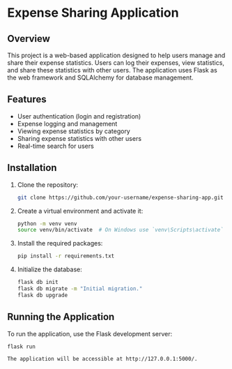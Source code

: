 # Expense Sharing Application

## Overview

This project is a web-based application designed to help users manage and share their expense statistics. Users can log their expenses, view statistics, and share these statistics with other users. The application uses Flask as the web framework and SQLAlchemy for database management.

## Features

- User authentication (login and registration)
- Expense logging and management
- Viewing expense statistics by category
- Sharing expense statistics with other users
- Real-time search for users

## Installation

1. Clone the repository:

    ```bash
    git clone https://github.com/your-username/expense-sharing-app.git
    ```

2. Create a virtual environment and activate it:

    ```bash
    python -m venv venv
    source venv/bin/activate  # On Windows use `venv\Scripts\activate`
    ```

3. Install the required packages:

    ```bash
    pip install -r requirements.txt
    ```

4. Initialize the database:

    ```bash
    flask db init
    flask db migrate -m "Initial migration."
    flask db upgrade
    ```

## Running the Application

To run the application, use the Flask development server:

```bash
flask run

The application will be accessible at http://127.0.0.1:5000/.
